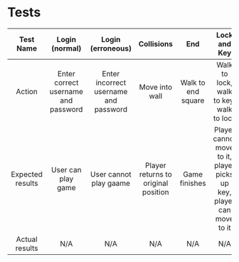 # Tests
| Test Name          | Login (normal)                      | Login (erroneous)                     | Collisions                            | End                | Lock and Key                                                         | Chests               |
|:------------------:|:-----------------------------------:|:-------------------------------------:|:-------------------------------------:|:------------------:|:--------------------------------------------------------------------:|:--------------------:|
| Action             | Enter correct username and password | Enter incorrect username and password | Move into wall                        | Walk to end square | Walk to lock, walk to key, walk to lock                              | Move to chest        |
| Expected results   | User can play game                  | User cannot play gaame                | Player returns to original position   | Game finishes      | Player cannot move to it, player picks up key, player can move to it | Player collects loot |
| Actual results     | N/A                                 | N/A                                   | N/A                                 | N/A                | N/A                                                                  | N/A                  |